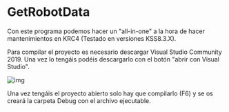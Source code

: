 # GetRobotData
Con este programa podemos hacer un "all-in-one" a la hora de hacer mantenimientos en KRC4 (Testado en versiones KSS8.3.X).

Para compilar el proyecto es necesario descargar Visual Studio Community 2019. Una vez lo tengáis podéis descargarlo con el botón
"abrir con Visual Studio".

![img](https://imgur.com/a/IxRtE9D)

Una vez tengáis el proyecto abierto solo hay que compilarlo (F6) y se os creará la carpeta Debug con el archivo ejecutable.

